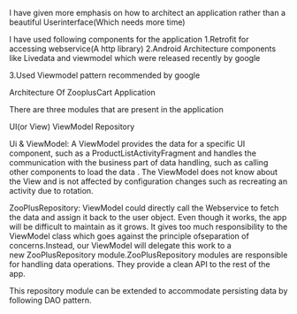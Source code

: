 
I have given more emphasis on how to architect an application rather than a
beautiful Userinterface(Which needs more time)

I have used following components for the application
1.Retrofit for accessing webservice(A http library)
2.Android Architecture components like Livedata and viewmodel  which were released recently by google

3.Used Viewmodel pattern recommended by google


Architecture Of ZooplusCart Application

There are three modules that are present in the application

UI(or View)
ViewModel
Repository

Ui & ViewModel:
A ViewModel provides the data for a specific UI component, such as a ProductListActivityFragment and handles the
communication with the business part of data handling, such as calling other components to load the
data . The ViewModel does not know about the View and is not affected by configuration changes such
as recreating an activity due to rotation.

ZooPlusRepository:
ViewModel could directly call the Webservice to fetch the data and assign it back to the user object.
Even though it works, the  app will be difficult to maintain as it grows. It gives too much responsibility
to the ViewModel class which goes against the principle ofseparation of concerns.Instead, our ViewModel
will delegate this work to a new ZooPlusRepository module.ZooPlusRepository modules are responsible for handling data operations. They provide a
clean API to the rest of the app.

This repository module can be extended to accommodate persisting data by following DAO pattern.